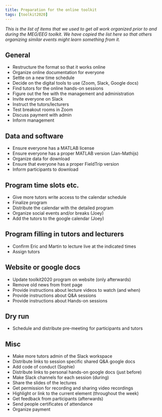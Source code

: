```yaml
---
title: Preparation for the online toolkit
tags: [toolkit2020]
---
```


_This is the list of items that we used to get all work organized prior to and during the MEG/EEG toolkit. We have copied the list here so that others organizing similar events might learn something from it._

## General

-   Restructure the format so that it works online
-   Organize online documentation for everyone
-   Settle on a new time schedule
-   Decide on the digital tools to use (Zoom, Slack, Google docs)
-   Find tutors for the online hands-on sessions
-   Figure out the fee with the management and administration
-   Invite everyone on Slack  
-   Instruct the tutors/lecturers
-   Test breakout rooms in Zoom
-   Discuss payment with admin
-   Inform management

## Data and software

-   Ensure everyone has a MATLAB license
-   Ensure everyone has a proper MATLAB version (Jan-Mathijs)
-   Organize data for download
-   Ensure that everyone has a proper FieldTrip version
-   Inform participants to download

## Program time slots etc.

-   Give more tutors write access to the calendar schedule
-   Finalize program
-   Distribute the calendar with the detailed program
-   Organize social events and/or breaks (Joey)
-   Add the tutors to the google calendar (Joey)

## Program filling in tutors and lecturers

-   Confirm Eric and Martin to lecture live at the indicated times
-   Assign tutors

## Website or google docs

-   Update toolkit2020 program on website (only afterwards)
-   Remove old news from front page
-   Provide instructions about lecture videos to watch (and when)
-   Provide instructions about Q&A sessions
-   Provide instructions about Hands-on sessions

## Dry run

-   Schedule and distribute pre-meeting for participants and tutors

## Misc

-   Make more tutors admin of the Slack workspace
-   Distribute links to session specific shared Q&A google docs
-   Add code of conduct (Sophie)
-   Distribute links to personal hands-on google docs (just before)
-   Make Slack channels for each session (during)
-   Share the slides of the lectures
-   Get permission for recording and sharing video recordings
-   Highlight or link to the current element (throughout the week)
-   Get feedback from participants (afterwards)
-   Send people certificates of attendance
-   Organize payment
